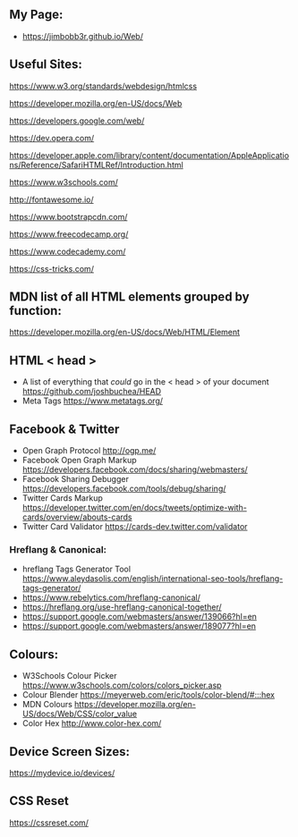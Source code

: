 ## My Page: 

- https://jimbobb3r.github.io/Web/ 

## Useful Sites:
 
https://www.w3.org/standards/webdesign/htmlcss 

https://developer.mozilla.org/en-US/docs/Web

https://developers.google.com/web/

https://dev.opera.com/

https://developer.apple.com/library/content/documentation/AppleApplications/Reference/SafariHTMLRef/Introduction.html

https://www.w3schools.com/

http://fontawesome.io/ 

https://www.bootstrapcdn.com/

https://www.freecodecamp.org/ 

https://www.codecademy.com/ 

https://css-tricks.com/

## MDN list of all HTML elements grouped by function: 
https://developer.mozilla.org/en-US/docs/Web/HTML/Element

## HTML < head > 
- A list of everything that *could* go in the < head > of your document https://github.com/joshbuchea/HEAD 
- Meta Tags https://www.metatags.org/ 

## Facebook & Twitter
- Open Graph Protocol http://ogp.me/ 
- Facebook Open Graph Markup https://developers.facebook.com/docs/sharing/webmasters/ 
- Facebook Sharing Debugger https://developers.facebook.com/tools/debug/sharing/ 
- Twitter Cards Markup https://developer.twitter.com/en/docs/tweets/optimize-with-cards/overview/abouts-cards 
- Twitter Card Validator https://cards-dev.twitter.com/validator 
 
### Hreflang & Canonical: 
- hreflang Tags Generator Tool https://www.aleydasolis.com/english/international-seo-tools/hreflang-tags-generator/
- https://www.rebelytics.com/hreflang-canonical/
- https://hreflang.org/use-hreflang-canonical-together/ 
- https://support.google.com/webmasters/answer/139066?hl=en 
- https://support.google.com/webmasters/answer/189077?hl=en

## Colours:  
 
- W3Schools Colour Picker https://www.w3schools.com/colors/colors_picker.asp
- Colour Blender https://meyerweb.com/eric/tools/color-blend/#:::hex
- MDN Colours https://developer.mozilla.org/en-US/docs/Web/CSS/color_value 
- Color Hex http://www.color-hex.com/


## Device Screen Sizes: 

https://mydevice.io/devices/

## CSS Reset 

https://cssreset.com/ 
